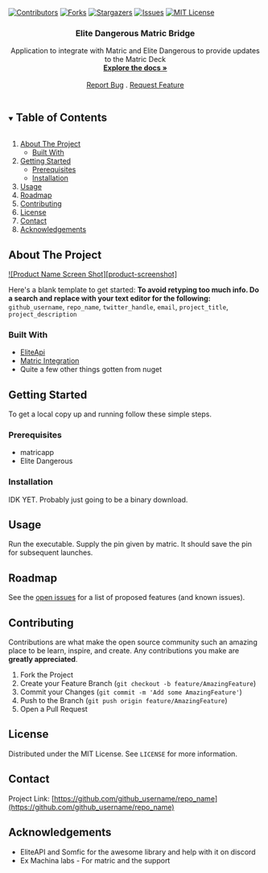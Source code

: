﻿[![Contributors][contributors-shield]][contributors-url]
[![Forks][forks-shield]][forks-url]
[![Stargazers][stars-shield]][stars-url]
[![Issues][issues-shield]][issues-url]
[![MIT License][license-shield]][license-url]


  <h3 align="center">Elite Dangerous Matric Bridge</h3>

  <p align="center">
    Application to integrate with Matric and Elite Dangerous to provide updates to the Matric Deck
    <br />
    <a href="https://github.com/geekbozu/EliteDangerousMatricBridge"><strong>Explore the docs »</strong></a>
    <br />
    <br />
    <a href="https://github.com/geekbozu/EliteDangerousMatricBridge/issues">Report Bug</a>
    .
    <a href="https://github.com/geekbozu/EliteDangerousMatricBridge/issues">Request Feature</a>
  </p>
</p>



<!-- TABLE OF CONTENTS -->
<details open="open">
  <summary><h2 style="display: inline-block">Table of Contents</h2></summary>
  <ol>
    <li>
      <a href="#about-the-project">About The Project</a>
      <ul>
        <li><a href="#built-with">Built With</a></li>
      </ul>
    </li>
    <li>
      <a href="#getting-started">Getting Started</a>
      <ul>
        <li><a href="#prerequisites">Prerequisites</a></li>
        <li><a href="#installation">Installation</a></li>
      </ul>
    </li>
    <li><a href="#usage">Usage</a></li>
    <li><a href="#roadmap">Roadmap</a></li>
    <li><a href="#contributing">Contributing</a></li>
    <li><a href="#license">License</a></li>
    <li><a href="#contact">Contact</a></li>
    <li><a href="#acknowledgements">Acknowledgements</a></li>
  </ol>
</details>



<!-- ABOUT THE PROJECT -->
## About The Project

[![Product Name Screen Shot][product-screenshot]](https://example.com)

Here's a blank template to get started:
**To avoid retyping too much info. Do a search and replace with your text editor for the following:**
`github_username`, `repo_name`, `twitter_handle`, `email`, `project_title`, `project_description`


### Built With

* [EliteApi](https://github.com/EliteAPI/EliteAPI/)
* [Matric Integration](https://matricapp.com/)
* Quite a few other things gotten from nuget 




<!-- GETTING STARTED -->
## Getting Started

To get a local copy up and running follow these simple steps.

### Prerequisites

* matricapp
* Elite Dangerous 

### Installation

IDK YET. Probably just going to be a binary download. 



<!-- USAGE EXAMPLES -->
## Usage

Run the executable. Supply the pin given by matric. It should save the pin for subsequent launches.  



<!-- ROADMAP -->
## Roadmap

See the [open issues](https://github.com/geekbozu/EliteDangerousMatricBridge/issues) for a list of proposed features (and known issues).



<!-- CONTRIBUTING -->
## Contributing

Contributions are what make the open source community such an amazing place to be learn, inspire, and create. Any contributions you make are **greatly appreciated**.

1. Fork the Project
2. Create your Feature Branch (`git checkout -b feature/AmazingFeature`)
3. Commit your Changes (`git commit -m 'Add some AmazingFeature'`)
4. Push to the Branch (`git push origin feature/AmazingFeature`)
5. Open a Pull Request



<!-- LICENSE -->
## License

Distributed under the MIT License. See `LICENSE` for more information.



<!-- CONTACT -->
## Contact
Project Link: [https://github.com/github_username/repo_name](https://github.com/github_username/repo_name)



<!-- ACKNOWLEDGEMENTS -->
## Acknowledgements

* EliteAPI and Somfic for the awesome library and help with it on discord
* Ex Machina labs - For matric and the support






<!-- MARKDOWN LINKS & IMAGES -->
<!-- https://www.markdownguide.org/basic-syntax/#reference-style-links -->
[contributors-shield]: https://img.shields.io/github/contributors/geekbozu/EliteDangerousMatricBridge.svg?style=for-the-badge
[contributors-url]: https://github.com/geekbozu/EliteDangerousMatricBridge/graphs/contributors
[forks-shield]: https://img.shields.io/github/forks/geekbozu/EliteDangerousMatricBridge.svg?style=for-the-badge
[forks-url]: https://github.com/geekbozu/EliteDangerousMatricBridge/network/members
[stars-shield]: https://img.shields.io/github/stars/geekbozu/EliteDangerousMatricBridge.svg?style=for-the-badge
[stars-url]: https://github.com/geekbozu/EliteDangerousMatricBridge/stargazers
[issues-shield]: https://img.shields.io/github/issues/geekbozu/EliteDangerousMatricBridge.svg?style=for-the-badge
[issues-url]: https://github.com/geekbozu/EliteDangerousMatricBridge/issues
[license-shield]: https://img.shields.io/github/license/geekbozu/EliteDangerousMatricBridge.svg?style=for-the-badge
[license-url]: https://github.com/geekbozu/EliteDangerousMatricBridge/blob/master/LICENSE.txt